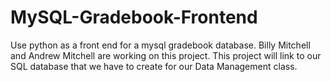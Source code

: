 # MySQL-Gradebook-Frontend
Use python as a front end for a mysql gradebook database.
Billy Mitchell and Andrew Mitchell are working on this project.
This project will link to our SQL database that we have to create for our Data Management class.
 
